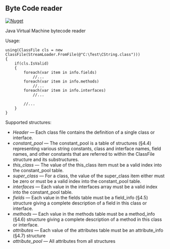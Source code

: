 ﻿## Byte Code reader

[![Nuget](https://img.shields.io/nuget/v/AlphaOmega.ByteCodeReader)](https://www.nuget.org/packages/AlphaOmega.ByteCodeReader)

Java Virtual Machine bytecode reader

Usage:

    using(ClassFile cls = new ClassFile(StreamLoader.FromFile(@"C:\Test\CString.class")))
    {
        if(cls.IsValid)
        {
            foreach(var item in info.fields)
                //...
            foreach(var item in info.methods)
                //...
            foreach(var item in info.interfaces)
                //...

            //...
        }
    }

Supported structures:

- _Header_ &mdash; Each class file contains the definition of a single class or interface.
- _constant_pool_ &mdash; The constant_pool is a table of structures (§4.4) representing various string constants, class and interface names, field names, and other constants that are referred to within the ClassFile structure and its substructures.
- _this_class_ &mdash; The value of the this_class item must be a valid index into the constant_pool table.
- _super_class_ &mdash; For a class, the value of the super_class item either must be zero or must be a valid index into the constant_pool table.
- _interfaces_ &mdash; Each value in the interfaces array must be a valid index into the constant_pool table.
- _fields_ &mdash; Each value in the fields table must be a field_info (§4.5) structure giving a complete description of a field in this class or interface.
- _methods_ &mdash; Each value in the methods table must be a method_info (§4.6) structure giving a complete description of a method in this class or interface.
- _attributes_ &mdash; Each value of the attributes table must be an attribute_info (§4.7) structure
- _attribute_pool_ &mdash; All attributes from all structures